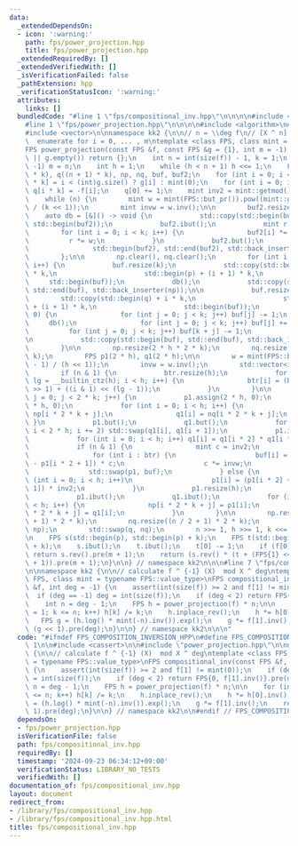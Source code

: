 ```yaml
---
data:
  _extendedDependsOn:
  - icon: ':warning:'
    path: fps/power_projection.hpp
    title: fps/power_projection.hpp
  _extendedRequiredBy: []
  _extendedVerifiedWith: []
  _isVerificationFailed: false
  _pathExtension: hpp
  _verificationStatusIcon: ':warning:'
  attributes:
    links: []
  bundledCode: "#line 1 \"fps/compositional_inv.hpp\"\n\n\n\n#include <cassert>\n\n\
    #line 1 \"fps/power_projection.hpp\"\n\n\n\n#include <algorithm>\n#include <functional>\n\
    #include <vector>\n\nnamespace kk2 {\n\n// n = \\deg f\n// [X ^ n] f(X) ^ i g(X)\
    \  enumerate for i = 0, ... , m\ntemplate <class FPS, class mint = typename FPS::value_type>\n\
    FPS power_projection(const FPS &f, const FPS &g = {1}, int m = -1) {\n    if (f.empty()\
    \ || g.empty()) return {};\n    int n = int(size(f)) - 1, k = 1;\n    if (m ==\
    \ -1) m = n;\n    int h = 1;\n    while (h < n + 1) h <<= 1;\n    FPS p((n + 1)\
    \ * k), q((n + 1) * k), np, nq, buf, buf2;\n    for (int i = 0; i <= n; i++) p[i\
    \ * k] = i < (int)g.size() ? g[i] : mint(0);\n    for (int i = 0; i <= n; i++)\
    \ q[i * k] = -f[i];\n    q[0] += 1;\n    mint inv2 = mint::getmod() / 2 + 1;\n\
    \    while (n) {\n        mint w = mint(FPS::but_pr()).pow((mint::getmod() - 1)\
    \ / (k << 1));\n        mint invw = w.inv();\n\n        buf2.resize(k);\n    \
    \    auto db = [&]() -> void {\n            std::copy(std::begin(buf), std::end(buf),\
    \ std::begin(buf2));\n            buf2.ibut();\n            mint r = 1;\n    \
    \        for (int i = 0; i < k; i++) {\n                buf2[i] *= r;\n      \
    \          r *= w;\n            }\n            buf2.but();\n            std::copy(\n\
    \                std::begin(buf2), std::end(buf2), std::back_inserter(buf));\n\
    \        };\n\n        np.clear(), nq.clear();\n        for (int i = 0; i <= n;\
    \ i++) {\n            buf.resize(k);\n            std::copy(std::begin(p) + i\
    \ * k,\n                      std::begin(p) + (i + 1) * k,\n                 \
    \     std::begin(buf));\n            db();\n            std::copy(std::begin(buf),\
    \ std::end(buf), std::back_inserter(np));\n\n            buf.resize(k);\n    \
    \        std::copy(std::begin(q) + i * k,\n                      std::begin(q)\
    \ + (i + 1) * k,\n                      std::begin(buf));\n            if (i ==\
    \ 0) {\n                for (int j = 0; j < k; j++) buf[j] -= 1;\n           \
    \     db();\n                for (int j = 0; j < k; j++) buf[j] += 1;\n      \
    \          for (int j = 0; j < k; j++) buf[k + j] -= 1;\n            } else db();\n\
    \n            std::copy(std::begin(buf), std::end(buf), std::back_inserter(nq));\n\
    \        }\n\n        np.resize(2 * h * 2 * k);\n        nq.resize(2 * h * 2 *\
    \ k);\n        FPS p1(2 * h), q1(2 * h);\n\n        w = mint(FPS::but_pr()).pow((mint::getmod()\
    \ - 1) / (h << 1));\n        invw = w.inv();\n        std::vector<int> btr;\n\
    \        if (n & 1) {\n            btr.resize(h);\n            for (int i = 0,\
    \ lg = __builtin_ctz(h); i < h; i++) {\n                btr[i] = (btr[i >> 1]\
    \ >> 1) + ((i & 1) << (lg - 1));\n            }\n        }\n\n        for (int\
    \ j = 0; j < 2 * k; j++) {\n            p1.assign(2 * h, 0);\n            q1.assign(2\
    \ * h, 0);\n            for (int i = 0; i < h; i++) {\n                p1[i] =\
    \ np[i * 2 * k + j];\n                q1[i] = nq[i * 2 * k + j];\n           \
    \ }\n            p1.but();\n            q1.but();\n            for (int i = 0;\
    \ i < 2 * h; i += 2) std::swap(q1[i], q1[i + 1]);\n            p1.inplace_dot(q1);\n\
    \            for (int i = 0; i < h; i++) q1[i] = q1[i * 2] * q1[i * 2 + 1];\n\
    \            if (n & 1) {\n                mint c = inv2;\n                buf.resize(h);\n\
    \                for (int i : btr) {\n                    buf[i] = (p1[i * 2]\
    \ - p1[i * 2 + 1]) * c;\n                    c *= invw;\n                }\n \
    \               std::swap(p1, buf);\n            } else {\n                for\
    \ (int i = 0; i < h; i++)\n                    p1[i] = (p1[i * 2] + p1[i * 2 +\
    \ 1]) * inv2;\n            }\n            p1.resize(h);\n            q1.resize(h);\n\
    \            p1.ibut();\n            q1.ibut();\n            for (int i = 0; i\
    \ < h; i++) {\n                np[i * 2 * k + j] = p1[i];\n                nq[i\
    \ * 2 * k + j] = q1[i];\n            }\n        }\n\n        np.resize((n / 2\
    \ + 1) * 2 * k);\n        nq.resize((n / 2 + 1) * 2 * k);\n        std::swap(p,\
    \ np);\n        std::swap(q, nq);\n        n >>= 1, h >>= 1, k <<= 1;\n    }\n\
    \n    FPS s(std::begin(p), std::begin(p) + k);\n    FPS t(std::begin(q), std::begin(q)\
    \ + k);\n    s.ibut();\n    t.ibut();\n    t[0] -= 1;\n    if (f[0] == mint(0))\
    \ return s.rev().pre(m + 1);\n    return (s.rev() * (t + (FPS{1} << k)).rev().inv(m\
    \ + 1)).pre(m + 1);\n}\n\n} // namespace kk2\n\n\n#line 7 \"fps/compositional_inv.hpp\"\
    \n\nnamespace kk2 {\n\n// calculate f ^ {-1} (X)  mod X ^ deg\ntemplate <class\
    \ FPS, class mint = typename FPS::value_type>\nFPS compositional_inv(const FPS\
    \ &f, int deg = -1) {\n    assert(int(size(f)) >= 2 and f[1] != mint(0));\n  \
    \  if (deg == -1) deg = int(size(f));\n    if (deg < 2) return FPS{0, f[1].inv()}.pre(deg);\n\
    \    int n = deg - 1;\n    FPS h = power_projection(f) * n;\n\n    for (int k\
    \ = 1; k <= n; k++) h[k] /= k;\n    h.inplace_rev();\n    h *= h[0].inv();\n \
    \   FPS g = (h.log() * mint(-n).inv()).exp();\n    g *= f[1].inv();\n    return\
    \ (g << 1).pre(deg);\n}\n\n} // namespace kk2\n\n\n"
  code: "#ifndef FPS_COMPOSITION_INVERSION_HPP\n#define FPS_COMPOSITION_INVERSION_HPP\
    \ 1\n\n#include <cassert>\n\n#include \"power_projection.hpp\"\n\nnamespace kk2\
    \ {\n\n// calculate f ^ {-1} (X)  mod X ^ deg\ntemplate <class FPS, class mint\
    \ = typename FPS::value_type>\nFPS compositional_inv(const FPS &f, int deg = -1)\
    \ {\n    assert(int(size(f)) >= 2 and f[1] != mint(0));\n    if (deg == -1) deg\
    \ = int(size(f));\n    if (deg < 2) return FPS{0, f[1].inv()}.pre(deg);\n    int\
    \ n = deg - 1;\n    FPS h = power_projection(f) * n;\n\n    for (int k = 1; k\
    \ <= n; k++) h[k] /= k;\n    h.inplace_rev();\n    h *= h[0].inv();\n    FPS g\
    \ = (h.log() * mint(-n).inv()).exp();\n    g *= f[1].inv();\n    return (g <<\
    \ 1).pre(deg);\n}\n\n} // namespace kk2\n\n#endif // FPS_COMPOSITION_INVERSION_HPP\n"
  dependsOn:
  - fps/power_projection.hpp
  isVerificationFile: false
  path: fps/compositional_inv.hpp
  requiredBy: []
  timestamp: '2024-09-23 06:34:12+09:00'
  verificationStatus: LIBRARY_NO_TESTS
  verifiedWith: []
documentation_of: fps/compositional_inv.hpp
layout: document
redirect_from:
- /library/fps/compositional_inv.hpp
- /library/fps/compositional_inv.hpp.html
title: fps/compositional_inv.hpp
---
```


